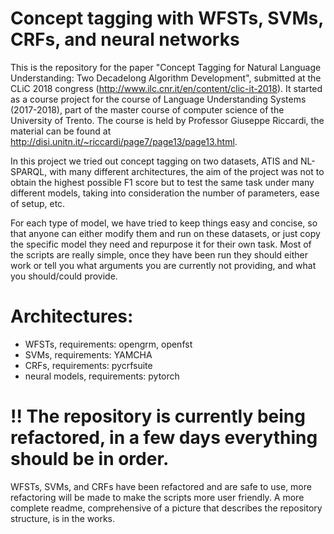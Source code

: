 # Concept tagging with WFSTs, SVMs, CRFs, and neural networks
This is the repository for the paper "Concept Tagging for Natural Language Understanding: Two Decadelong Algorithm Development", submitted at the CLiC 2018 congress (http://www.ilc.cnr.it/en/content/clic-it-2018).
It started as a course project for the course of Language Understanding Systems (2017-2018), part of the master course of computer science of the University of Trento.
The course is held by Professor Giuseppe Riccardi, the material can be found at http://disi.unitn.it/~riccardi/page7/page13/page13.html.

In this project we tried out concept tagging on two datasets, ATIS and NL-SPARQL, with many different
architectures, the aim of the project was not to obtain the highest possible F1 score but to test the same task
under many different models, taking into consideration the number of parameters, ease of setup, etc.


For each type of model, we have tried to keep things easy and concise, so that anyone can either
modify them and run on these datasets, or just copy the specific model they need and repurpose it for their own
task.
Most of the scripts are really simple, once they have been run they should either work or tell you
what arguments you are currently not providing, and what you should/could provide.

# Architectures:
    
  - WFSTs, requirements: opengrm, openfst
  - SVMs, requirements: YAMCHA
  - CRFs, requirements: pycrfsuite
  - neural models, requirements: pytorch

# !! The repository is currently being refactored, in a few days everything should be in order.
WFSTs, SVMs, and CRFs have been refactored and are safe to use, more refactoring will be made to make the scripts more user friendly.
A more complete readme, comprehensive of a picture that describes the repository structure, is in the works.